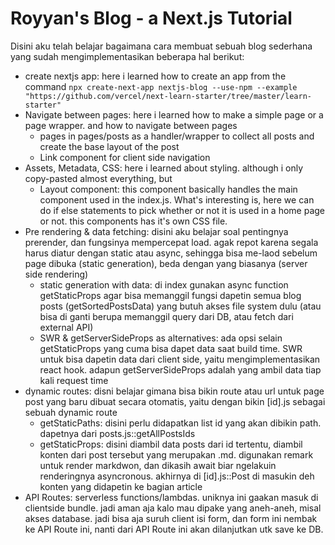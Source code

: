 # Royyan's Blog - a Next.js Tutorial

Disini aku telah belajar bagaimana cara membuat sebuah blog sederhana yang sudah mengimplementasikan beberapa hal berikut:

- create nextjs app: here i learned how to create an app from the command `npx create-next-app nextjs-blog --use-npm --example "https://github.com/vercel/next-learn-starter/tree/master/learn-starter"`
- Navigate between pages: here i learned how to make a simple page or a page wrapper. and how to navigate between pages
    - pages in pages/posts as a handler/wrapper to collect all posts and create the base layout of the post
    - Link component for client side navigation
- Assets, Metadata, CSS: here i learned about styling. although i only copy-pasted almost everything, but
    - Layout component: this component basically handles the main component used in the index.js. What's interesting is, here we can do if else statements to pick whether or not it is used in a home page or not. this components has it's own CSS file.
- Pre rendering & data fetching: disini aku belajar soal pentingnya prerender, dan fungsinya mempercepat load. agak repot karena segala harus diatur dengan static atau async, sehingga bisa me-laod sebelum page dibuka (static generation), beda dengan yang biasanya (server side rendering)
    - static generation with data: di index gunakan async function getStaticProps agar bisa memanggil fungsi dapetin semua blog posts (getSortedPostsData) yang butuh akses file system dulu (atau bisa di ganti berupa memanggil query dari DB, atau fetch dari external API)
    - SWR & getServerSideProps as alternatives: ada opsi selain getStaticProps yang cuma bisa dapet data saat build time. SWR untuk bisa dapetin data dari client side, yaitu mengimplementasikan react hook. adapun getServerSideProps adalah yang ambil data tiap kali request time
- dynamic routes: disni belajar gimana bisa bikin route atau url untuk page post yang baru dibuat secara otomatis, yaitu dengan bikin [id].js sebagai sebuah dynamic route
    - getStaticPaths: disini perlu didapatkan list id yang akan dibikin path. dapetnya dari posts.js::getAllPostsIds
    - getStaticProps: disini diambil data posts dari id tertentu, diambil konten dari post tersebut yang merupakan .md. digunakan remark untuk render markdwon, dan dikasih await biar ngelakuin renderingnya asyncronous. akhirnya di [id].js::Post di masukin deh konten yang didapetin ke bagian article
- API Routes: serverless functions/lambdas. uniknya ini gaakan masuk di clientside bundle. jadi aman aja kalo mau dipake yang aneh-aneh, misal akses database. jadi bisa aja suruh client isi form, dan form ini nembak ke API Route ini, nanti dari API Route ini akan dilanjutkan utk save ke DB.